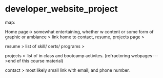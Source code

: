 # developer_website_project

map: 

Home page-> somewhat entertaining, whether w content or some form of graphic or ambiance 
          > link home to contact, resume, projects page 
          > 
          
resume    > list of skill/ certs/ programs 
          > 
          
projects  > list of in class and bootcamp activites. (refractoring webpages--->end of this course material) 


contact   > most likely small link with email, and phone number. 
